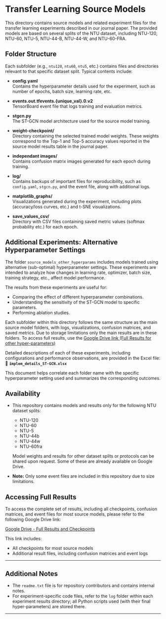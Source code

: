 
# Transfer Learning Source Models

This directory contains source models and related experiment files for the transfer learning experiments described in our journal paper. The provided models are based on several splits of the NTU dataset, including NTU-120, NTU-60, NTU-5, NTU-44-B, NTU-44-W, and NTU-60-FRA.

## Folder Structure

Each subfolder (e.g., `ntu120`, `ntu60`, `ntu5`, etc.) contains files and directories relevant to that specific dataset split. Typical contents include:

- **config.yaml**  
  Contains the hyperparameter details used for the experiment, such as number of epochs, batch size, learning rate, etc.

- **events.out.tfevents.{unique_val}.0.v2**  
  TensorBoard event file that logs training and evaluation metrics.

- **stgcn.py**  
  The ST-GCN model architecture used for the source model training.

- **weight-checkpoint/**  
  Directory containing the selected trained model weights. These weights correspond to the Top-1 and Top-5 accuracy values reported in the source model results table in the journal paper.

- **independant images/**  
  Contains confusion matrix images generated for each epoch during training.

- **log/**  
  Contains backups of important files for reproducibility, such as `config.yaml`, `stgcn.py`, and the event file, along with additional logs.

- **matplotlib_graphs/**  
  Visualizations generated during the experiment, including plots (accuracy/loss curves, etc.) and t-SNE visualizations.

- **save_values_csv/**  
  Directory with CSV files containing saved metric values (softmax probability etc.) for each epoch.

## Additional Experiments: Alternative Hyperparameter Settings

The folder `source_models_other_hyperparams` includes models trained using alternative (sub-optimal) hyperparameter settings. These experiments are intended to analyze how changes in learning rate, optimizer, batch size, training strategy, etc., affect model performance.

The results from these experiments are useful for:
- Comparing the effect of different hyperparameter combinations.
- Understanding the sensitivity of the ST-GCN model to specific parameters.
- Performing ablation studies.

Each subfolder within this directory follows the same structure as the main source model folders, with logs, visualizations, confusion matrices, and saved metrics.
Due to storage limitations only the main results are in these folders. To access full results, use the [Google Drive link (Full Results for other hyper-parameters)](https://drive.google.com/file/d/1HxafuxDxVJeATgVNSF1mhJBe554trRiw/view?usp=drive_link)

Detailed descriptions of each of these experiments, including configurations and performance observations, are provided in the Excel file:
📄 **`implem_details_ST-GCN.xlsx`**

This document helps correlate each folder name with the specific hyperparameter setting used and summarizes the corresponding outcomes.

## Availability

- This repository contains models and results only for the following NTU dataset splits:
  - NTU-120
  - NTU-60
  - NTU-5
  - NTU-44b
  - NTU-44w
  - NTU-60fra

  Model weights and results for other dataset splits or protocols can be shared upon request. Some of these are already available on Google Drive.

- **Note:** Only some event files are included in this repository due to size limitations.

## Accessing Full Results

To access the complete set of results, including all checkpoints, confusion matrices, and event files for most source models, please refer to the following Google Drive link:

[Google Drive - Full Results and Checkpoints](https://drive.google.com/drive/folders/1fY6NaHDik52XW6KmZnEX1bOOWsQjqQBs?usp=sharing)

This link includes:
- All checkpoints for most source models
- Additional result files, including confusion matrices and event logs

---

## Additional Notes

- The `readme.txt` file is for repository contributors and contains internal notes.
- For experiment-specific code files, refer to the `log` folder within each experiment results directory; all Python scripts used (with their final hyper-parameters) are stored there.

---
